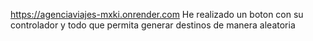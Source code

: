 https://agenciaviajes-mxki.onrender.com
He realizado un boton con su controlador y todo que permita generar destinos de manera aleatoria
